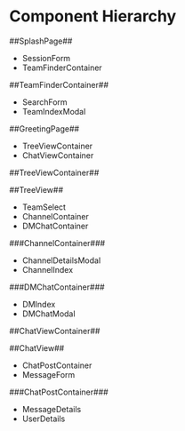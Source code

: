# Component Hierarchy #

##SplashPage##

  * SessionForm
  * TeamFinderContainer

##TeamFinderContainer##

  * SearchForm
  * TeamIndexModal

##GreetingPage##

  * TreeViewContainer
  * ChatViewContainer

##TreeViewContainer##

##TreeView##

  * TeamSelect
  * ChannelContainer
  * DMChatContainer

###ChannelContainer###

  * ChannelDetailsModal
  * ChannelIndex

###DMChatContainer###

  * DMIndex
  * DMChatModal

##ChatViewContainer##

##ChatView##

  * ChatPostContainer
  * MessageForm

###ChatPostContainer###

  * MessageDetails
  * UserDetails
